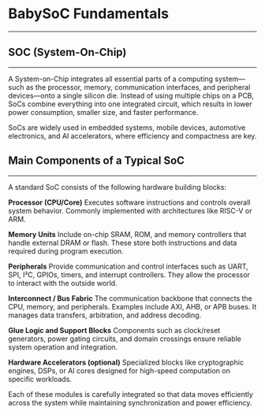 # BabySoC Fundamentals
------------------------------
## SOC (System-On-Chip)
------------------------------
A System-on-Chip integrates all essential parts of a computing system—such as the processor, memory, communication interfaces, and peripheral devices—onto a single silicon die.
Instead of using multiple chips on a PCB, SoCs combine everything into one integrated circuit, which results in lower power consumption, smaller size, and faster performance.

SoCs are widely used in embedded systems, mobile devices, automotive electronics, and AI accelerators, where efficiency and compactness are key.

## Main Components of a Typical SoC
--------------------------
A standard SoC consists of the following hardware building blocks:

<b>Processor (CPU/Core)</b>
Executes software instructions and controls overall system behavior. Commonly implemented with architectures like RISC-V or ARM.

<b>Memory Units</b>
Include on-chip SRAM, ROM, and memory controllers that handle external DRAM or flash. These store both instructions and data required during program execution.

<b>Peripherals</b>
Provide communication and control interfaces such as UART, SPI, I²C, GPIOs, timers, and interrupt controllers. They allow the processor to interact with the outside world.

<b>Interconnect / Bus Fabric</b>
The communication backbone that connects the CPU, memory, and peripherals. Examples include AXI, AHB, or APB buses.
It manages data transfers, arbitration, and address decoding.

<b>Glue Logic and Support Blocks</b>
Components such as clock/reset generators, power gating circuits, and domain crossings ensure reliable system operation and integration.

<b>Hardware Accelerators (optional)</b>
Specialized blocks like cryptographic engines, DSPs, or AI cores designed for high-speed computation on specific workloads.

Each of these modules is carefully integrated so that data moves efficiently across the system while maintaining synchronization and power efficiency.
